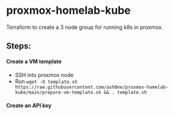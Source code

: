 # proxmox-homelab-kube

Terraform to create a 3 node group for running k8s in proxmox.

## Steps:

#### Create a VM template
- SSH into proxmox node
- Run  `wget -O template.sh https://raw.githubusercontent.com/ash0ne/proxmox-homelab-kube/main/prepare-vm-template.sh && . template.sh`

#### Create an API key

